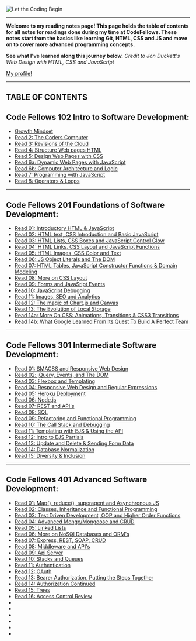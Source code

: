 ![Let the Coding Begin](https://media.giphy.com/media/zOvBKUUEERdNm/giphy.gif)

------------------------

**Welcome to my reading notes page! This page holds the table of contents for all notes for readings done during my time at CodeFellows. These notes start from the basics like learning Git, HTML, CSS and JS and move on to cover more advanced programming concepts.**

**See what I've learned along this journey below.** 
*Credit to Jon Duckett's Web Design with HTML, CSS and JavaScript* 

[My profile!](https://rivad2.github.io/reading-notes/)

-----------------
## TABLE OF CONTENTS

## Code Fellows 102 Intro to Software Development:

* [Growth Mindset](growthmindset.md)
* [Read 2: The Coders Computer](coder-computers.md)
* [Read 3: Revisions of the Cloud](commit-to-git.md)
* [Read 4: Structure Web pages HTML](structure-html.md)
* [Read 5: Design Web Pages with CSS](structure-css.md)
* [Read 6a: Dynamic Web Pages with JavaScript](javascript.md)
* [Read 6b: Computer Architecture and Logic](architectureandLogic.md)
* [Read 7: Programming with JavaScript](programmingjs.md)
* [Read 8: Operators & Loops](opsandloops.md)

----------------------------

## Code Fellows 201 Foundations of Software Development:

* [Read 01: Introductory HTML & JavaScript](201/class-01.md)
* [Read 02: HTML text, CSS Introduction and Basic JavaScript](201/class-02.md)
* [Read 03: HTML Lists, CSS Boxes and JavaScript Control Glow](201/class-03.md)
* [Read 04: HTML Links, CSS Layout and JavaScript Functions](201/class-04.md)
* [Read 05: HTML Images, CSS Color and Text](201/class-05.md)
* [Read 06: JS Object Literals and The DOM](201/class-06.md)
* [Read 07: HTML Tables, JavaScript Constructor Functions & Domain Modeling](201/class-07.md)
* [Read 08: More on CSS Layout](201/class-08.md)
* [Read 09: Forms and JavaSript Events](201/class-09.md)
* [Read 10: JavaScript Debugging](201/class-10.md)
* [Read 11: Images, SEO and Analytics](201/class-11.md)
* [Read 12: The magic of Chart.js and Canvas](201/class-12.md)
* [Read 13: The Evolution of Local Storage](201/class-13.md)
* [Read 14a: More On CSS: Animations, Transitions & CSS3 Transitions](201/class-14a.md)
* [Read 14b: What Google Learned From Its Quest To Build A Perfect Team](201/class-14b.md)

--------------

## Code Fellows 301 Intermediate Software Development:

* [Read 01: SMACSS and Responsive Web Design](301/class-01.md)
* [Read 02: jQuery, Events, and The DOM](301/class-02.md)
* [Read 03:  Flexbox and Templating](301/class-03.md)
* [Read 04: Responsive Web Design and Regular Expressions](301/class-04.md)
* [Read 05: Heroku Deployment](301/class-05.md)
* [Read 06: Node.js](301/class-06.md)
* [Read 07: REST and API's](301/class-07.md)
* [Read 08: SQL](301/class-08.md)
* [Read 09: Refactoring and Functional Programming](301/class-09.md)
* [Read 10: The Call Stack and Debugging](301/class-10.md)
* [Read 11: Templating with EJS & Using the API](301/class-11.md)
* [Read 12: Intro to EJS Partials](301/class-12.md)
* [Read 13: Update and Delete & Sending Form Data](301/class-13.md)
* [Read 14: Database Normalization](301/class-14.md)
* [Read 15: Diversity & Inclusion](301/class-15.md)


----------------------------

## Code Fellows 401 Advanced Software Development:

* [Read 01: Map(), reduce(), superagent and Asynchronous JS](401/class-01.md)
* [Read 02: Classes, Inheritance and Functional Programming ](401/class-02.md)
* [Read 03: Test Driven Development, OOP and Higher Order Functions](401/class-03.md)
* [Read 04: Advanced Mongo/Mongoose and CRUD ](401/class-04.md)
* [Read 05: Linked Lists](401/class-05.md)
* [Read 06: More on NoSQl Databases and ORM's](401/class-06.md)
* [Read 07: Express, REST, SOAP, CRUD](401/class-07.md)
* [Read 08: Middleware and API's ](401/class-08.md)
* [Read 09: Api Server](401/class-09.md)
* [Read 10: Stacks and Queues](401/class-10.md)
* [Read 11: Authentication](401/class-11.md)
* [Read 12: OAuth](401/class-12.md)
* [Read 13: Bearer Authorization, Putting the Steps Together](401/class-13.md)
* [Read 14: Authorization Continued](401/class-14.md)
* [Read 15: Trees](401/class-15.md)
* [Read 16: Access Control Review](401/class-16.md)
* [](401/class-17.md)
* [](401/class-18.md)
* [](401/class-19.md)
* [](401/class-20.md)
* [](401/class-21.md)
* [](401/class-22.md)